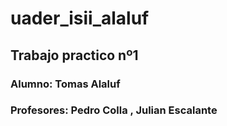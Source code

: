 # uader_isii_alaluf

## Trabajo practico nº1

### Alumno: Tomas Alaluf

### Profesores: Pedro Colla , Julian Escalante
